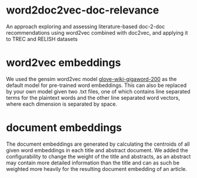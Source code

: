 # word2doc2vec-doc-relevance
An approach exploring and assessing literature-based doc-2-doc recommendations using word2vec combined with doc2vec, and applying it to TREC and RELISH datasets

# word2vec embeddings
We used the gensim word2vec model [glove-wiki-gigaword-200](https://nlp.stanford.edu/projects/glove/) as the default model for pre-trained word embeddings.
This can also be replaced by your own model given two .txt files, one of which contains line separated terms for the plaintext words and the other line separated word vectors,
where each dimension is separated by space.

# document embeddings
The document embeddings are generated by calculating the centroids of all given word embeddings in each title and abstract document. We added the configurability to change the weight of the title and abstracts, as an abstract may contain more detailed information than the title and can as such be weighted more heavily for the resulting document embedding of an article.